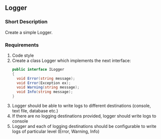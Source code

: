 ## Logger

### Short Description
Create a simple Logger.

### Requirements
1. Code style
2. Create a class Logger which implements the next interface:
    ```cs
    public interface ILogger
    {
      void Error(string message);
      void Error(Exception ex);
      void Warning(string message);
      void Info(string message);
    }
    ```
3. Logger should be able to write logs to different destinations (console, text file, database etc.)
4. If there are no logging destinations provided, logger should write logs to console
5. Logger and each of logging destinations should be configurable to write logs of particular level (Error, Warning, Info)
